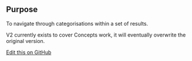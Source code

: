 ## Purpose

To navigate through categorisations within a set of results.

V2 currently exists to cover Concepts work, it will eventually overwrite the original version.

[Edit this on GitHub](https://github.com/wellcomecollection/wellcomecollection.org/edit/main/common/views/components/TabNav/README.md)
